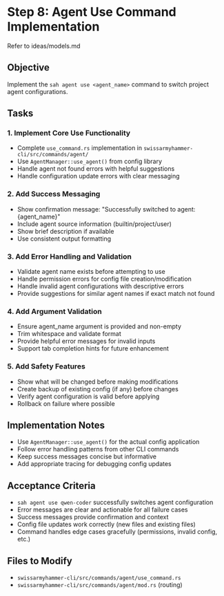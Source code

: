 # Step 8: Agent Use Command Implementation

Refer to ideas/models.md

## Objective

Implement the `sah agent use <agent_name>` command to switch project agent configurations.

## Tasks

### 1. Implement Core Use Functionality
- Complete `use_command.rs` implementation in `swissarmyhammer-cli/src/commands/agent/`
- Use `AgentManager::use_agent()` from config library
- Handle agent not found errors with helpful suggestions
- Handle configuration update errors with clear messaging

### 2. Add Success Messaging
- Show confirmation message: "Successfully switched to agent: {agent_name}"
- Include agent source information (builtin/project/user)
- Show brief description if available
- Use consistent output formatting

### 3. Add Error Handling and Validation
- Validate agent name exists before attempting to use
- Handle permission errors for config file creation/modification
- Handle invalid agent configurations with descriptive errors
- Provide suggestions for similar agent names if exact match not found

### 4. Add Argument Validation
- Ensure agent_name argument is provided and non-empty
- Trim whitespace and validate format
- Provide helpful error messages for invalid inputs
- Support tab completion hints for future enhancement

### 5. Add Safety Features
- Show what will be changed before making modifications
- Create backup of existing config (if any) before changes
- Verify agent configuration is valid before applying
- Rollback on failure where possible

## Implementation Notes

- Use `AgentManager::use_agent()` for the actual config application
- Follow error handling patterns from other CLI commands
- Keep success messages concise but informative
- Add appropriate tracing for debugging config updates

## Acceptance Criteria

- `sah agent use qwen-coder` successfully switches agent configuration
- Error messages are clear and actionable for all failure cases
- Success messages provide confirmation and context
- Config file updates work correctly (new files and existing files)
- Command handles edge cases gracefully (permissions, invalid config, etc.)

## Files to Modify

- `swissarmyhammer-cli/src/commands/agent/use_command.rs`
- `swissarmyhammer-cli/src/commands/agent/mod.rs` (routing)